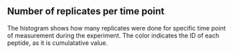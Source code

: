 ## Number of replicates per time point

The histogram shows how many replicates were done for specific time point of measurement during the experiment. The color indicates the ID of each peptide, as it 
is cumulatative value. 
